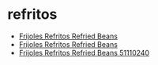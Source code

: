 # refritos

 * [Frijoles Refritos Refried Beans](../../index/f/frijoles-refritos-refried-beans-51110240.json)
 * [Frijoles Refritos Refried Beans](../../index/f/frijoles-refritos-refried-beans.json)
 * [Frijoles Refritos Refried Beans 51110240](../../index/f/frijoles-refritos-refried-beans-51110240.json)
